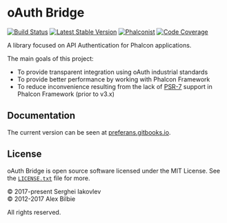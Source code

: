 # oAuth Bridge

[![Build Status](https://travis-ci.org/preferans/oauth-bridge.svg?branch=master)](https://travis-ci.org/preferans/oauth-bridge)
[![Latest Stable Version](https://poser.pugx.org/preferans/oauth-bridge/v/stable)](https://packagist.org/packages/preferans/oauth-bridge)
[![Phalconist](https://phalconist.phalconphp.com/preferans/oauth-bridge/default.svg)](https://phalconist.phalconphp.com/preferans/oauth-bridge)
[![Code Coverage](https://codecov.io/gh/preferans/oauth-bridge/branch/master/graph/badge.svg)](https://codecov.io/gh/preferans/oauth-bridge)

A library focused on API Authentication for Phalcon applications.

The main goals of this project:
- To provide transparent integration using oAuth industrial standards
- To provide better performance by working with Phalcon Framework
- To reduce inconvenience resulting from the lack of [PSR-7](http://www.php-fig.org/psr/psr-7/) support in Phalcon Framework (prior to v3.x)

## Documentation

The current version can be seen at [preferans.gitbooks.io](https://preferans.gitbooks.io/oauth-bridge/content/).

## License

oAuth Bridge is open source software licensed under the MIT License.
See the [`LICENSE.txt`](LICENSE.txt) file for more.

© 2017-present Serghei Iakovlev <br>
© 2012-2017 Alex Bilbie <br>

All rights reserved.

